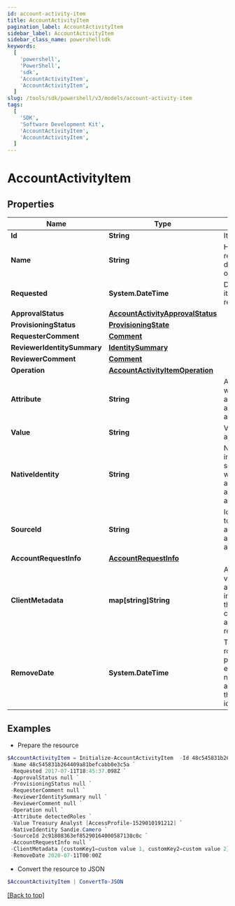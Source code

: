 ```yaml
---
id: account-activity-item
title: AccountActivityItem
pagination_label: AccountActivityItem
sidebar_label: AccountActivityItem
sidebar_class_name: powershellsdk
keywords:
  [
    'powershell',
    'PowerShell',
    'sdk',
    'AccountActivityItem',
    'AccountActivityItem',
  ]
slug: /tools/sdk/powershell/v3/models/account-activity-item
tags:
  [
    'SDK',
    'Software Development Kit',
    'AccountActivityItem',
    'AccountActivityItem',
  ]
---
```


# AccountActivityItem

## Properties

| Name | Type | Description | Notes |
| --- | --- | --- | --- |
| **Id** | **String** | Item id | [optional] |
| **Name** | **String** | Human-readable display name of item | [optional] |
| **Requested** | **System.DateTime** | Date and time item was requested | [optional] |
| **ApprovalStatus** | [**AccountActivityApprovalStatus**](account-activity-approval-status) |  | [optional] |
| **ProvisioningStatus** | [**ProvisioningState**](provisioning-state) |  | [optional] |
| **RequesterComment** | [**Comment**](comment) |  | [optional] |
| **ReviewerIdentitySummary** | [**IdentitySummary**](identity-summary) |  | [optional] |
| **ReviewerComment** | [**Comment**](comment) |  | [optional] |
| **Operation** | [**AccountActivityItemOperation**](account-activity-item-operation) |  | [optional] |
| **Attribute** | **String** | Attribute to which account activity applies | [optional] |
| **Value** | **String** | Value of attribute | [optional] |
| **NativeIdentity** | **String** | Native identity in the target system to which the account activity applies | [optional] |
| **SourceId** | **String** | Id of Source to which account activity applies | [optional] |
| **AccountRequestInfo** | [**AccountRequestInfo**](account-request-info) |  | [optional] |
| **ClientMetadata** | **map[string]String** | Arbitrary key-value pairs, if any were included in the corresponding access request item | [optional] |
| **RemoveDate** | **System.DateTime** | The date the role or access profile or entitlement is no longer assigned to the specified identity. | [optional] |

## Examples

- Prepare the resource

```powershell
$AccountActivityItem = Initialize-AccountActivityItem  -Id 48c545831b264409a81befcabb0e3c5a `
 -Name 48c545831b264409a81befcabb0e3c5a `
 -Requested 2017-07-11T18:45:37.098Z `
 -ApprovalStatus null `
 -ProvisioningStatus null `
 -RequesterComment null `
 -ReviewerIdentitySummary null `
 -ReviewerComment null `
 -Operation null `
 -Attribute detectedRoles `
 -Value Treasury Analyst [AccessProfile-1529010191212] `
 -NativeIdentity Sandie.Camero `
 -SourceId 2c91808363ef85290164000587130c0c `
 -AccountRequestInfo null `
 -ClientMetadata {customKey1=custom value 1, customKey2=custom value 2} `
 -RemoveDate 2020-07-11T00:00Z
```

- Convert the resource to JSON

```powershell
$AccountActivityItem | ConvertTo-JSON
```

[[Back to top]](#)
